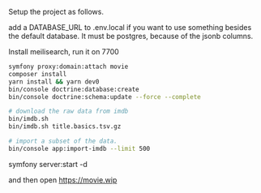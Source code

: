 
Setup the project as follows.

add a DATABASE_URL to .env.local if you want to use something besides the default database.  It must be postgres, because of the jsonb columns.

Install meilisearch, run it on 7700

```bash
symfony proxy:domain:attach movie
composer install
yarn install && yarn dev0
bin/console doctrine:database:create
bin/console doctrine:schema:update --force --complete

# download the raw data from imdb
bin/imdb.sh 
bin/imdb.sh title.basics.tsv.gz

# import a subset of the data.
bin/console app:import-imdb --limit 500

```



symfony server:start -d

and then open https://movie.wip
